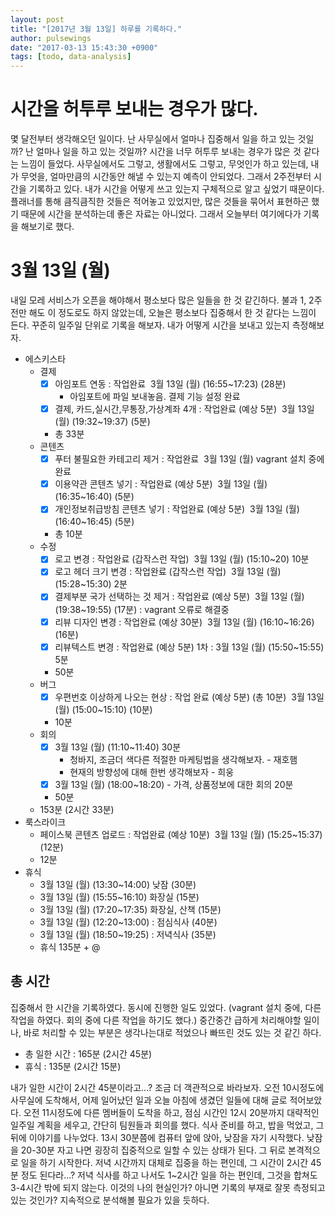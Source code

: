 ```yaml
---
layout: post
title: "[2017년 3월 13일] 하루를 기록하다."
author: pulsewings
date: "2017-03-13 15:43:30 +0900"
tags: [todo, data-analysis]
---
```


# 시간을 허투루 보내는 경우가 많다.
몇 달전부터 생각해오던 일이다. 난 사무실에서 얼마나 집중해서 일을 하고 있는 것일까?
난 얼마나 일을 하고 있는 것일까? 시간을 너무 허투루 보내는 경우가 많은 것 같다는 느낌이 들었다.
사무실에서도 그렇고, 생활에서도 그렇고, 무엇인가 하고 있는데, 내가 무엇을, 얼마만큼의 시간동안 해낼 수 있는지 예측이 안되었다. 그래서 2주전부터 시간을 기록하고 있다. 내가 시간을 어떻게 쓰고 있는지 구체적으로 알고 싶었기 때문이다. 플래너를 통해 큼직큼직한 것들은 적어놓고 있었지만, 많은 것들을 묶어서 표현하곤 했기 때문에 시간을 분석하는데 좋은 자료는 아니었다. 그래서 오늘부터 여기에다가 기록을 해보기로 했다.  

# 3월 13일 (월)
내일 모레 서비스가 오픈을 해야해서 평소보다 많은 일들을 한 것 같긴하다. 불과 1, 2주전만 해도 이 정도로도 하지 않았는데, 오늘은 평소보다 집중해서 한 것 같다는 느낌이 든다. 꾸준히 일주일 단위로 기록을 해보자. 내가 어떻게 시간을 보내고 있는지 측정해보자.

- 에스키스타
  - 결제
    - [x] 아임포트 연동 : 작업완료  3월 13일 (월) (16:55~17:23) (28분) 
      - 아임포트에 파일 보내놓음. 결제 기능 설정 완료
    - [x] 결제, 카드,실시간,무통장,가상계좌 4개 : 작업완료 (예상 5분)  3월 13일 (월) (19:32~19:37) (5분)
    - 총 33분
  - 콘텐츠
    - [x] 푸터 불필요한 카테고리 제거 : 작업완료  3월 13일 (월) vagrant 설치 중에 완료
    - [x] 이용약관 콘텐츠 넣기 : 작업완료 (예상 5분)  3월 13일 (월) (16:35~16:40) (5분)
    - [x] 개인정보취급방침 콘텐츠 넣기 : 작업완료 (예상 5분)  3월 13일 (월) (16:40~16:45) (5분)
    - 총 10분
  - 수정
    - [x] 로고 변경 : 작업완료 (갑작스런 작업)  3월 13일 (월) (15:10~20) 10분
    - [x] 로고 헤더 크기 변경 : 작업완료 (갑작스런 작업)  3월 13일 (월) (15:28~15:30) 2분
    - [x] 결제부분 국가 선택하는 것 제거 : 작업완료 (예상 5분)  3월 13일 (월) (19:38~19:55) (17분) : vagrant 오류로 해결중
    - [x] 리뷰 디자인 변경 : 작업완료 (예상 30분)  3월 13일 (월) (16:10~16:26) (16분)
    - [x] 리뷰텍스트 변경 : 작업완료 (예상 5분) 1차 : 3월 13일 (월) (15:50~15:55) 5분
    - 50분
  - 버그
    - [x] 우편번호 이상하게 나오는 현상 : 작업 완료 (예상 5분) (총 10분)  3월 13일 (월) (15:00~15:10) (10분)
    - 10분
  - 회의
    - [x] 3월 13일 (월) (11:10~11:40) 30분
      - 청바지, 조금더 색다른 적절한 마케팅법을 생각해보자. - 재호햄
      - 현재의 방향성에 대해 한번 생각해보자 - 희웅
    - [x] 3월 13일 (월) (18:00~18:20) - 가격, 상품정보에 대한 회의 20분
    - 50분
  - 153분 (2시간 33분)
- 룩스라이크
  - 페이스북 콘텐츠 업로드 : 작업완료 (예상 10분)  3월 13일 (월) (15:25~15:37) (12분)
  - 12분
- 휴식
  - 3월 13일 (월) (13:30~14:00) 낮잠 (30분)
  - 3월 13일 (월) (15:55~16:10) 화장실 (15분)
  - 3월 13일 (월) (17:20~17:35) 화장실, 산책 (15분)
  - 3월 13일 (월) (12:20~13:00) : 점심식사 (40분)
  - 3월 13일 (월) (18:50~19:25) : 저녁식사 (35분)
  - 휴식 135분 + @

## 총 시간
집중해서 한 시간을 기록하였다. 동시에 진행한 일도 있었다. (vagrant 설치 중에, 다른 작업을 하였다. 회의 중에 다른 작업을 하기도 했다.) 중간중간 급하게 처리해야할 일이나, 바로 처리할 수 있는 부분은 생각나는대로 적었으나 빠뜨린 것도 있는 것 같긴 하다.
- 총 일한 시간 : 165분 (2시간 45분)
- 휴식 : 135분 (2시간 15분)

내가 일한 시간이 2시간 45분이라고...?
조금 더 객관적으로 바라보자. 오전 10시정도에 사무실에 도착해서, 어제 일어났던 일과 오늘 아침에 생겼던 일들에 대해 글로 적어보았다. 오전 11시정도에 다른 멤버들이 도착을 하고, 점심 시간인 12시 20분까지 대략적인 일주일 계획을 세우고, 간단히 팀원들과 회의를 했다. 식사 준비를 하고, 밥을 먹었고, 그 뒤에 이야기를 나누었다. 13시 30분쯤에 컴퓨터 앞에 앉아, 낮잠을 자기 시작했다. 낮잠을 20-30분 자고 나면 굉장히 집중적으로 일할 수 있는 상태가 된다. 그 뒤로 본격적으로 일을 하기 시작한다. 저녁 시간까지 대체로 집중을 하는 편인데, 그 시간이 2시간 45분 정도 된다라...? 저녁 식사를 하고 나서도 1~2시간 일을 하는 편인데, 그것을 합쳐도 3-4시간 밖에 되지 않는다. 이것의 나의 현실인가? 아니면 기록의 부재로 잘못 측정되고 있는 것인가? 지속적으로 분석해볼 필요가 있을 듯하다.

